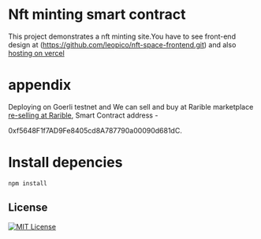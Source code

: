 # Nft minting smart contract

This project demonstrates a nft minting site.You have to see front-end design at (https://github.com/leopico/nft-space-frontend.git) and also [hosting on vercel](nft-space-frontend-k854xns0u-leopico.vercel.app)

# appendix

Deploying on Goerli testnet and We can sell and buy at Rarible marketplace [re-selling at Rarible](https://testnet.rarible.com/dragonfire_nft), Smart Contract address - 

0xf5648F1f7AD9Fe8405cd8A787790a00090d681dC.

# Install depencies

```shell
npm install
```

## License

[![MIT License](https://img.shields.io/badge/License-MIT-green.svg)](https://choosealicense.com/licenses/mit/)
